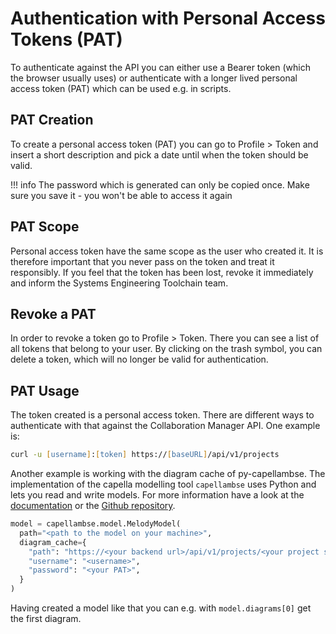 <!--
 ~ SPDX-FileCopyrightText: Copyright DB InfraGO AG and contributors
 ~ SPDX-License-Identifier: Apache-2.0
 -->

# Authentication with Personal Access Tokens (PAT)

To authenticate against the API you can either use a Bearer token (which the
browser usually uses) or authenticate with a longer lived personal access token
(PAT) which can be used e.g. in scripts.

## PAT Creation

To create a personal access token (PAT) you can go to Profile > Token and
insert a short description and pick a date until when the token should be
valid.

<!-- prettier-ignore -->
!!! info
    The password which is generated can only be copied once. Make sure you save
    it - you won't be able to access it again

## PAT Scope

Personal access token have the same scope as the user who created it. It is
therefore important that you never pass on the token and treat it responsibly.
If you feel that the token has been lost, revoke it immediately and inform the
Systems Engineering Toolchain team.

## Revoke a PAT

In order to revoke a token go to Profile > Token. There you can see a list of
all tokens that belong to your user. By clicking on the trash symbol, you can
delete a token, which will no longer be valid for authentication.

## PAT Usage

The token created is a personal access token. There are different ways to
authenticate with that against the Collaboration Manager API. One example is:

```zsh
curl -u [username]:[token] https://[baseURL]/api/v1/projects
```

Another example is working with the diagram cache of py-capellambse. The
implementation of the capella modelling tool `capellambse` uses Python and lets
you read and write models. For more information have a look at the
[documentation](https://dsd-dbs.github.io/py-capellambse/) or the
[Github repository](https://github.com/DSD-DBS/py-capellambse).

```python
model = capellambse.model.MelodyModel(
  path="<path to the model on your machine>",
  diagram_cache={
    "path": "https://<your backend url>/api/v1/projects/<your project slug>/models/<your model slug>/diagrams/%s",
    "username": "<username>",
    "password": "<your PAT>",
  }
)
```

Having created a model like that you can e.g. with `model.diagrams[0]` get the
first diagram.
